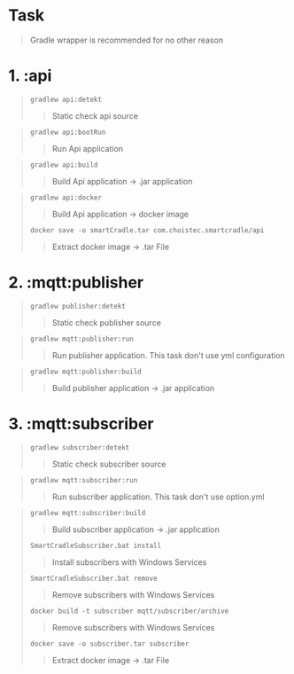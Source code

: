 Task
====
> Gradle wrapper is recommended for no other reason

# 1. :api

> `gradlew api:detekt`
> > Static check api source

> `gradlew api:bootRun`
> > Run Api application

> `gradlew api:build`
> > Build Api application -> .jar application

> `gradlew api:docker`
> > Build Api application -> docker image
>
> `docker save -o smartCradle.tar com.choistec.smartcradle/api`
> > Extract docker image -> .tar File

# 2. :mqtt:publisher

> `gradlew publisher:detekt`
> > Static check publisher source

> `gradlew mqtt:publisher:run`
> > Run publisher application. This task don't use yml configuration

> `gradlew mqtt:publisher:build`
> > Build publisher application -> .jar application

# 3. :mqtt:subscriber

> `gradlew subscriber:detekt`
> > Static check subscriber source

> `gradlew mqtt:subscriber:run`
> > Run subscriber application. This task don't use option.yml

> `gradlew mqtt:subscriber:build`
> > Build subscriber application -> .jar application
>
> `SmartCradleSubscriber.bat install`
> > Install subscribers with Windows Services
>
> `SmartCradleSubscriber.bat remove`
> > Remove subscribers with Windows Services
>
> `docker build -t subscriber mqtt/subscriber/archive`
> > Remove subscribers with Windows Services
>
> `docker save -o subscriber.tar subscriber`
> > Extract docker image -> .tar File
